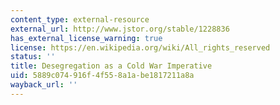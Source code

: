 ```yaml
---
content_type: external-resource
external_url: http://www.jstor.org/stable/1228836
has_external_license_warning: true
license: https://en.wikipedia.org/wiki/All_rights_reserved
status: ''
title: Desegregation as a Cold War Imperative
uid: 5889c074-916f-4f55-8a1a-be1817211a8a
wayback_url: ''
---
```

